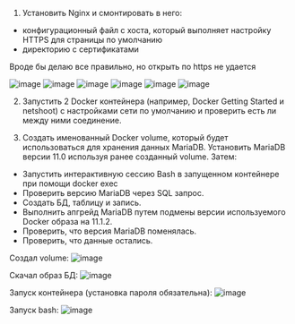1. Установить Nginx и смонтировать в него:
- конфигурационный файл с хоста, который выполняет настройку HTTPS для страницы по умолчанию
- директорию с сертификатами

Вроде бы делаю все правильно, но открыть по https не удается

![image](https://github.com/tms-dos21-onl/aleksey-ivanishchev/assets/93286236/e34ef4e9-ee93-42f8-a079-a72baa61c9dd)
![image](https://github.com/tms-dos21-onl/aleksey-ivanishchev/assets/93286236/c3ed91b8-ff1f-4bb9-9a99-8a58c8da82ed)
![image](https://github.com/tms-dos21-onl/aleksey-ivanishchev/assets/93286236/962200fd-8366-45bd-9fe5-398c6460be8e)
![image](https://github.com/tms-dos21-onl/aleksey-ivanishchev/assets/93286236/1ff21685-0c24-4910-9b13-3d7dab71f84a)
![image](https://github.com/tms-dos21-onl/aleksey-ivanishchev/assets/93286236/5d60b434-82eb-4a31-94e8-dcc0e3d95daa)
![image](https://github.com/tms-dos21-onl/aleksey-ivanishchev/assets/93286236/c24e59af-ee12-40be-9fa2-ef6674c067df)


2. Запустить 2 Docker контейнера (например, Docker Getting Started и netshoot) с настройками сети по умолчанию и проверить есть ли между ними соединение.


3. Создать именованный Docker volume, который будет использоваться для хранения данных MariaDB. Установить MariaDB версии 11.0 используя ранее созданный volume. Затем:
- Запустить интерактивную сессию Bash в запущенном контейнере при помощи docker exec
- Проверить версию MariaDB через SQL запрос.
- Создать БД, таблицу и запись.
- Выполнить апгрейд MariaDB путем подмены версии используемого Docker образа на 11.1.2.
- Проверить, что версия MariaDB поменялась.
- Проверить, что данные остались.

Создал volume:
![image](https://github.com/tms-dos21-onl/aleksey-ivanishchev/assets/93286236/e8380ac8-95be-4979-a939-3a64a4c86176)

Скачал образ БД:
![image](https://github.com/tms-dos21-onl/aleksey-ivanishchev/assets/93286236/947628b3-f6c4-47c0-83b8-43b4c4db6c5a)

Запуск контейнера (установка пароля обязательна):
![image](https://github.com/tms-dos21-onl/aleksey-ivanishchev/assets/93286236/4ac9c77c-f62d-4f59-b917-e0271e0faab3)

Запуск bash:
![image](https://github.com/tms-dos21-onl/aleksey-ivanishchev/assets/93286236/c5005d1b-e47d-42f0-89f1-82cd851fd9a9)




